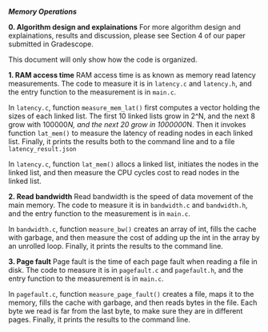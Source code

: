 ***Memory Operations***

**0. Algorithm design and explainations**
For more algorithm design and explainations, results and discussion, please see Section 4 of our paper submitted in Gradescope.

This document will only show how the code is organized.




**1. RAM access time**
RAM access time is as known as memory read latency measurements. The code to measure it is in `latency.c` and `latency.h`, and the entry function to the measurement is in `main.c`.

In `latency.c`, function `measure_mem_lat()` first computes a vector holding the sizes of each linked list. The first 10 linked lists grow in 2^N, and the next 8 grow with 100000*N, and the next 20 grow in 1000000*N.
Then it invokes function `lat_mem()` to measure the latency of reading nodes in each linked list.
Finally, it prints the results both to the command line and to a file `latency_result.json`

In `latency.c`, function `lat_mem()` allocs a linked list, initiates the nodes in the linked list, and then measure the CPU cycles cost to read nodes in the linked list.



**2. Read bandwidth**
Read bandwidth is the speed of data movement of the main memory. The code to measure it is in `bandwidth.c` and `bandwidth.h`, and the entry function to the measurement is in `main.c`.

In `bandwidth.c`, function `measure_bw()` creates an array of int, fills the cache with garbage, and then measure the cost of adding up the int in the array by an unrolled loop.
Finally, it prints the results to the command line.



**3. Page fault**
Page fault is the time of each page fault when reading a file in disk. The code to measure it is in `pagefault.c` and `pagefault.h`, and the entry function to the measurement is in `main.c`.

In `pagefault.c`, function `measure_page_fault()` creates a file, maps it to the memory, fills the cache with garbage, and then reads bytes in the file. Each byte we read is far from the last byte, to make sure they are in different pages.
Finally, it prints the results to the command line.
